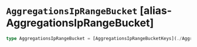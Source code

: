 # `AggregationsIpRangeBucket` [alias-AggregationsIpRangeBucket]
```typescript
type AggregationsIpRangeBucket = [AggregationsIpRangeBucketKeys](./AggregationsIpRangeBucketKeys.md) & { [property: string]: [AggregationsAggregate](./AggregationsAggregate.md) | string | [long](./long.md);};
```
